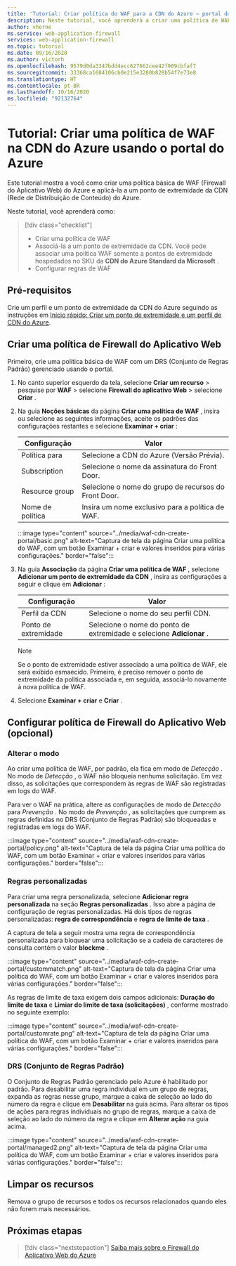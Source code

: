 ```yaml
---
title: 'Tutorial: Criar política do WAF para a CDN do Azure – portal do Azure'
description: Neste tutorial, você aprenderá a criar uma política de WAF (Firewall do Aplicativo Web) na CDN do Azure usando o portal do Azure.
author: vhorne
ms.service: web-application-firewall
services: web-application-firewall
ms.topic: tutorial
ms.date: 09/16/2020
ms.author: victorh
ms.openlocfilehash: 9579d0da3347bdd4ecc627662cee42f909cbfaf7
ms.sourcegitcommit: 33368ca1684106cb0e215e3280b828b54f7e73e8
ms.translationtype: HT
ms.contentlocale: pt-BR
ms.lasthandoff: 10/16/2020
ms.locfileid: "92132764"
---
```

# <a name="tutorial-create-a-waf-policy-on-azure-cdn-using-the-azure-portal"></a>Tutorial: Criar uma política de WAF na CDN do Azure usando o portal do Azure

Este tutorial mostra a você como criar uma política básica de WAF (Firewall do Aplicativo Web) do Azure e aplicá-la a um ponto de extremidade da CDN (Rede de Distribuição de Conteúdo) do Azure.

Neste tutorial, você aprenderá como:

> [!div class="checklist"]
> * Criar uma política de WAF
> * Associá-la a um ponto de extremidade da CDN. Você pode associar uma política WAF somente a pontos de extremidade hospedados no SKU da **CDN do Azure Standard da Microsoft** .
> * Configurar regras de WAF

## <a name="prerequisites"></a>Pré-requisitos

Crie um perfil e um ponto de extremidade da CDN do Azure seguindo as instruções em [Início rápido: Criar um ponto de extremidade e um perfil de CDN do Azure](../../cdn/cdn-create-new-endpoint.md). 

## <a name="create-a-web-application-firewall-policy"></a>Criar uma política de Firewall do Aplicativo Web

Primeiro, crie uma política básica de WAF com um DRS (Conjunto de Regras Padrão) gerenciado usando o portal.

1. No canto superior esquerdo da tela, selecione **Criar um recurso** > pesquise por **WAF** > selecione **Firewall do aplicativo Web** > selecione **Criar** .
2. Na guia **Noções básicas** da página **Criar uma política de WAF** , insira ou selecione as seguintes informações, aceite os padrões das configurações restantes e selecione **Examinar + criar** :

    | Configuração                 | Valor                                              |
    | ---                     | ---                                                |
    | Política para            |Selecione a CDN do Azure (Versão Prévia).|
    | Subscription            |Selecione o nome da assinatura do Front Door.|
    | Resource group          |Selecione o nome do grupo de recursos do Front Door.|
    | Nome de política             |Insira um nome exclusivo para a política de WAF.|

   :::image type="content" source="../media/waf-cdn-create-portal/basic.png" alt-text="Captura de tela da página Criar uma política do WAF, com um botão Examinar + criar e valores inseridos para várias configurações." border="false":::

3. Na guia **Associação** da página **Criar uma política de WAF** , selecione **Adicionar um ponto de extremidade da CDN** , insira as configurações a seguir e clique em **Adicionar** :

    | Configuração                 | Valor                                              |
    | ---                     | ---                                                |
    | Perfil da CDN              | Selecione o nome do seu perfil CDN.|
    | Ponto de extremidade           | Selecione o nome do ponto de extremidade e selecione **Adicionar** .|
    
    > [!NOTE]
    > Se o ponto de extremidade estiver associado a uma política de WAF, ele será exibido esmaecido. Primeiro, é preciso remover o ponto de extremidade da política associada e, em seguida, associá-lo novamente à nova política de WAF.
1. Selecione **Examinar + criar** e **Criar** .

## <a name="configure-web-application-firewall-policy-optional"></a>Configurar política de Firewall do Aplicativo Web (opcional)

### <a name="change-mode"></a>Alterar o modo

Ao criar uma política de WAF, por padrão, ela fica em modo de *Detecção* . No modo de *Detecção* , o WAF não bloqueia nenhuma solicitação. Em vez disso, as solicitações que correspondem às regras de WAF são registradas em logs do WAF.

Para ver o WAF na prática, altere as configurações de modo de *Detecção* para *Prevenção* . No modo de *Prevenção* , as solicitações que cumprem as regras definidas no DRS (Conjunto de Regras Padrão) são bloqueadas e registradas em logs do WAF.

 :::image type="content" source="../media/waf-cdn-create-portal/policy.png" alt-text="Captura de tela da página Criar uma política do WAF, com um botão Examinar + criar e valores inseridos para várias configurações." border="false":::

### <a name="custom-rules"></a>Regras personalizadas

Para criar uma regra personalizada, selecione **Adicionar regra personalizada** na seção **Regras personalizadas** . Isso abre a página de configuração de regras personalizadas. Há dois tipos de regras personalizadas: **regra de correspondência** e **regra de limite de taxa** .

A captura de tela a seguir mostra uma regra de correspondência personalizada para bloquear uma solicitação se a cadeia de caracteres de consulta contém o valor **blockme** .

:::image type="content" source="../media/waf-cdn-create-portal/custommatch.png" alt-text="Captura de tela da página Criar uma política do WAF, com um botão Examinar + criar e valores inseridos para várias configurações." border="false":::

As regras de limite de taxa exigem dois campos adicionais: **Duração do limite de taxa** e **Limiar do limite de taxa (solicitações)** , conforme mostrado no seguinte exemplo:

:::image type="content" source="../media/waf-cdn-create-portal/customrate.png" alt-text="Captura de tela da página Criar uma política do WAF, com um botão Examinar + criar e valores inseridos para várias configurações." border="false":::

### <a name="default-rule-set-drs"></a>DRS (Conjunto de Regras Padrão)

O Conjunto de Regras Padrão gerenciado pelo Azure é habilitado por padrão. Para desabilitar uma regra individual em um grupo de regras, expanda as regras nesse grupo, marque a caixa de seleção ao lado do número da regra e clique em **Desabilitar** na guia acima. Para alterar os tipos de ações para regras individuais no grupo de regras, marque a caixa de seleção ao lado do número da regra e clique em **Alterar ação** na guia acima.

 :::image type="content" source="../media/waf-cdn-create-portal/managed2.png" alt-text="Captura de tela da página Criar uma política do WAF, com um botão Examinar + criar e valores inseridos para várias configurações." border="false":::

## <a name="clean-up-resources"></a>Limpar os recursos

Remova o grupo de recursos e todos os recursos relacionados quando eles não forem mais necessários.


## <a name="next-steps"></a>Próximas etapas

> [!div class="nextstepaction"]
> [Saiba mais sobre o Firewall do Aplicativo Web do Azure](../overview.md)
